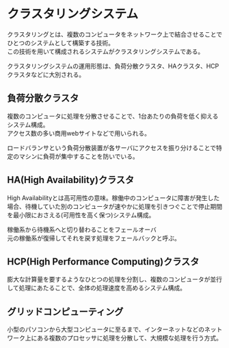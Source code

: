 # クラスタリングシステム

クラスタリングとは、複数のコンピュータをネットワーク上で結合させることでひとつのシステムとして構築する技術。  
この技術を用いて構成されるシステムがクラスタリングシステムである。  

クラスタリングシステムの運用形態は、負荷分散クラスタ、HAクラスタ、HCPクラスタなどに大別される。  


## 負荷分散クラスタ  

複数のコンピュータに処理を分散させることで、1台あたりの負荷を低く抑えるシステム構成。  
アクセス数の多い商用webサイトなどで用いられる。  

ロードバランサという負荷分散装置が各サーバにアクセスを振り分けることで特定のマシンに負荷が集中することを防いでいる。

## HA(High Availability)クラスタ

High Availabilityとは高可用性の意味。稼働中のコンピュータに障害が発生した場合、待機していた別のコンピュータが速やかに処理を引きつぐことで停止期間を最小限におさえる(可用性を高く保つ)システム構成。  

稼働系から待機系へと切り替わることをフェールオーバ  
元の稼働系が復帰してそれを戻す処理をフェールバックと呼ぶ。

## HCP(High Performance Computing)クラスタ

膨大な計算量を要するようなひとつの処理を分割し、複数のコンピュータが並行して処理にあたることで、全体の処理速度を高めるシステム構成。  

## グリッドコンピューティング
小型のパソコンから大型コンピュータに至るまで、インターネットなどのネットワーク上にある複数のプロセッサに処理を分散して、大規模な処理を行う方式。  

